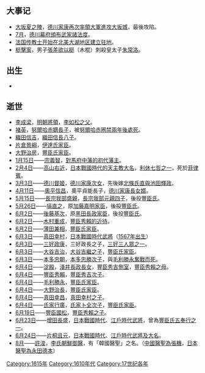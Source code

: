 ## 大事记

  - [大坂夏之陣](https://zh.wikipedia.org/wiki/大坂夏之陣 "wikilink")，[德川家康再次率領大軍進攻](../Page/德川家康.md "wikilink")[大坂城](https://zh.wikipedia.org/wiki/大坂城 "wikilink")，最後攻陷。
  - [7月](https://zh.wikipedia.org/wiki/7月 "wikilink")，[德川幕府頒布](https://zh.wikipedia.org/wiki/德川幕府 "wikilink")[武家諸法度](../Page/武家諸法度.md "wikilink")。
  - [法国传教士开始在北美大湖地区建立驻地](https://zh.wikipedia.org/wiki/法国 "wikilink")。
  - [梃擊案](../Page/梃擊案.md "wikilink")，男子[張差欲以梃](https://zh.wikipedia.org/wiki/張差 "wikilink")（木棍）刺殺皇太子[朱常洛](https://zh.wikipedia.org/wiki/朱常洛 "wikilink")。

## 出生

  -
## 逝世

  - [李成梁](../Page/李成梁.md "wikilink")，[明朝將領](../Page/明朝.md "wikilink")，[李如松之父](../Page/李如松.md "wikilink")。
  - [褚英](../Page/褚英.md "wikilink")，[努爾哈赤嫡長子](https://zh.wikipedia.org/wiki/努爾哈赤 "wikilink")，被[努爾哈赤圈禁兩年後處死](https://zh.wikipedia.org/wiki/努爾哈赤 "wikilink")。
  - [織田信吉](https://zh.wikipedia.org/wiki/織田信吉 "wikilink")，[織田信長八子](../Page/織田信長.md "wikilink")。
  - [片倉景綱](../Page/片倉景綱.md "wikilink")，[伊達氏家臣](../Page/伊達氏.md "wikilink")。
  - [大野治房](https://zh.wikipedia.org/wiki/大野治房 "wikilink")，[豐臣氏家臣](../Page/豐臣氏.md "wikilink")。
  - [1月15日](../Page/1月15日.md "wikilink")——[宗義智](https://zh.wikipedia.org/wiki/宗義智 "wikilink")，[對馬府中藩的初代藩主](../Page/對馬府中藩.md "wikilink")。
  - [2月4日](../Page/2月4日.md "wikilink")——[高山右近](../Page/高山右近.md "wikilink")，[日本戰國時代的](https://zh.wikipedia.org/wiki/日本戰國時代 "wikilink")[天主教](../Page/天主教.md "wikilink")[大名](https://zh.wikipedia.org/wiki/大名 "wikilink")，[利休七哲之一](https://zh.wikipedia.org/wiki/利休七哲 "wikilink")，死於[菲律賓](https://zh.wikipedia.org/wiki/菲律賓 "wikilink")。
  - [3月3日](../Page/3月3日.md "wikilink")——[德川督姬](https://zh.wikipedia.org/wiki/德川督姬 "wikilink")，[德川家康次女](../Page/德川家康.md "wikilink")，先後嫁[北條氏直與](../Page/北條氏直.md "wikilink")[池田輝政](../Page/池田輝政.md "wikilink")。
  - [4月11日](../Page/4月11日.md "wikilink")——[奧平信昌](../Page/奧平信昌.md "wikilink")，奧平貞能長子，[德川家康長女婿](../Page/德川家康.md "wikilink")。
  - [5月15日](../Page/5月15日.md "wikilink")——[長宗我部盛親](https://zh.wikipedia.org/wiki/長宗我部盛親 "wikilink")，[長宗我部元親四子](../Page/長宗我部元親.md "wikilink")，後投[豐臣氏](../Page/豐臣氏.md "wikilink")。
  - [5月26日](../Page/5月26日.md "wikilink")——[塙直之](../Page/塙直之.md "wikilink")，原[加藤嘉明家臣](../Page/加藤嘉明.md "wikilink")，後投[豐臣氏](../Page/豐臣氏.md "wikilink")。
  - [6月2日](../Page/6月2日.md "wikilink")——[後藤基次](../Page/後藤基次.md "wikilink")，原[黑田長政家臣](../Page/黑田長政.md "wikilink")，後投[豐臣氏](../Page/豐臣氏.md "wikilink")。
  - [6月2日](../Page/6月2日.md "wikilink")——[木村重成](../Page/木村重成.md "wikilink")，[豐臣秀賴的近待](../Page/豐臣秀賴.md "wikilink")。
  - [6月2日](../Page/6月2日.md "wikilink")——[薄田兼相](../Page/薄田兼相.md "wikilink")，[豐臣氏家臣](../Page/豐臣氏.md "wikilink")。
  - [6月3日](../Page/6月3日.md "wikilink")——[真田幸村](../Page/真田信繁.md "wikilink")，[日本戰國時代](https://zh.wikipedia.org/wiki/战国_\(日本\) "wikilink")[武將](https://zh.wikipedia.org/wiki/武士 "wikilink")（[1567年出生](https://zh.wikipedia.org/wiki/1567年 "wikilink")）
  - [6月3日](../Page/6月3日.md "wikilink")——[三好政康](https://zh.wikipedia.org/wiki/三好政康 "wikilink")，三好政長之子，[三好三人眾之一](../Page/三好三人眾.md "wikilink")。
  - [6月3日](../Page/6月3日.md "wikilink")——[大谷吉治](https://zh.wikipedia.org/wiki/大谷吉治 "wikilink")，[大谷吉繼之子](../Page/大谷吉繼.md "wikilink")，[豐臣氏家臣](../Page/豐臣氏.md "wikilink")。
  - [6月3日](../Page/6月3日.md "wikilink")——[本多忠朝](../Page/本多忠朝.md "wikilink")，[本多忠勝次子](../Page/本多忠勝.md "wikilink")，與[毛利勝永奮戰而死](../Page/毛利勝永.md "wikilink")。
  - [6月4日](../Page/6月4日.md "wikilink")——[淀殿](../Page/淀殿.md "wikilink")，[淺井長政長女](../Page/淺井長政.md "wikilink")，[豐臣秀吉側室](https://zh.wikipedia.org/wiki/豐臣秀吉 "wikilink")，[豐臣秀賴之母](../Page/豐臣秀賴.md "wikilink")。
  - [6月4日](../Page/6月4日.md "wikilink")——[豐臣秀賴](../Page/豐臣秀賴.md "wikilink")，[豐臣秀吉次子](https://zh.wikipedia.org/wiki/豐臣秀吉 "wikilink")。
  - [6月4日](../Page/6月4日.md "wikilink")——[毛利勝永](../Page/毛利勝永.md "wikilink")，[豐臣氏家臣](../Page/豐臣氏.md "wikilink")。
  - [6月4日](../Page/6月4日.md "wikilink")——[大野治長](../Page/大野治長.md "wikilink")，[豐臣氏家臣](../Page/豐臣氏.md "wikilink")。
  - [6月4日](../Page/6月4日.md "wikilink")——[真田幸昌](../Page/真田幸昌.md "wikilink")，[真田幸村之子](../Page/真田信繁.md "wikilink")。
  - [6月4日](../Page/6月4日.md "wikilink")——[氏家行廣](https://zh.wikipedia.org/wiki/氏家行廣 "wikilink")，[氏家卜全次子](https://zh.wikipedia.org/wiki/氏家卜全 "wikilink")，[豐臣氏家臣](../Page/豐臣氏.md "wikilink")。
  - [6月19日](../Page/6月19日.md "wikilink")——[豐臣國松](https://zh.wikipedia.org/wiki/豐臣國松 "wikilink")，[豐臣秀賴之子](../Page/豐臣秀賴.md "wikilink")。
  - [6月23日](../Page/6月23日.md "wikilink")——[增田長盛](../Page/增田長盛.md "wikilink")，[日本戰國時代](https://zh.wikipedia.org/wiki/日本戰國時代 "wikilink")、[江戶時代武將](https://zh.wikipedia.org/wiki/江戶時代 "wikilink")，曾為[豐臣氏](../Page/豐臣氏.md "wikilink")[五奉行之一](../Page/五奉行.md "wikilink")。
  - [6月24日](../Page/6月24日.md "wikilink")——[片桐且元](../Page/片桐且元.md "wikilink")，[日本戰國時代](https://zh.wikipedia.org/wiki/日本戰國時代 "wikilink")、[江戶時代武將及](https://zh.wikipedia.org/wiki/江戶時代 "wikilink")[大名](https://zh.wikipedia.org/wiki/大名 "wikilink")。
  - [8月](../Page/8月.md "wikilink")——[許浚](../Page/許浚.md "wikilink")，[李氏朝鮮御醫](https://zh.wikipedia.org/wiki/李氏朝鮮 "wikilink")，有「韓國醫聖」之名。（[中國醫聖為](../Page/中國.md "wikilink")[張機](https://zh.wikipedia.org/wiki/張機 "wikilink")，[日本醫聖為](../Page/日本.md "wikilink")[永田德本](https://zh.wikipedia.org/wiki/永田德本 "wikilink")）

[Category:1615年](https://zh.wikipedia.org/wiki/Category:1615年 "wikilink")
[Category:1610年代](https://zh.wikipedia.org/wiki/Category:1610年代 "wikilink")
[Category:17世纪各年](https://zh.wikipedia.org/wiki/Category:17世纪各年 "wikilink")